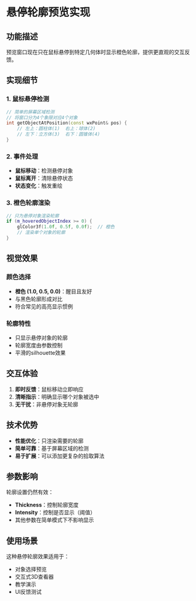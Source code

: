 # 悬停轮廓预览实现

## 功能描述
预览窗口现在只在鼠标悬停到特定几何体时显示橙色轮廓，提供更直观的交互反馈。

## 实现细节

### 1. 鼠标悬停检测
```cpp
// 简单的屏幕区域检测
// 将窗口分为4个象限对应4个对象
int getObjectAtPosition(const wxPoint& pos) {
    // 左上：圆柱体(1)  右上：球体(2)
    // 左下：立方体(3)  右下：圆锥体(4)
}
```

### 2. 事件处理
- **鼠标移动**：检测悬停对象
- **鼠标离开**：清除悬停状态
- **状态变化**：触发重绘

### 3. 橙色轮廓渲染
```cpp
// 只为悬停对象渲染轮廓
if (m_hoveredObjectIndex >= 0) {
    glColor3f(1.0f, 0.5f, 0.0f);  // 橙色
    // 渲染单个对象的轮廓
}
```

## 视觉效果

### 颜色选择
- **橙色 (1.0, 0.5, 0.0)**：醒目且友好
- 与黑色轮廓形成对比
- 符合常见的高亮显示惯例

### 轮廓特性
- 只显示悬停对象的轮廓
- 轮廓宽度由参数控制
- 平滑的silhouette效果

## 交互体验

1. **即时反馈**：鼠标移动立即响应
2. **清晰指示**：明确显示哪个对象被选中
3. **无干扰**：非悬停对象无轮廓

## 技术优势

- **性能优化**：只渲染需要的轮廓
- **简单可靠**：基于屏幕区域的检测
- **易于扩展**：可以添加更复杂的拾取算法

## 参数影响

轮廓设置仍然有效：
- **Thickness**：控制轮廓宽度
- **Intensity**：控制是否显示（阈值）
- 其他参数在简单模式下不影响显示

## 使用场景

这种悬停轮廓效果适用于：
- 对象选择预览
- 交互式3D查看器
- 教学演示
- UI反馈测试
